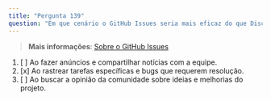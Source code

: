 ```yaml
---
title: "Pergunta 139"
question: "Em que cenário o GitHub Issues seria mais eficaz do que Discussions?"
---
```


> **Mais informações**: [Sobre o GitHub Issues](https://docs.github.com/en/issues/tracking-your-work-with-issues/about-issues)
1. [ ] Ao fazer anúncios e compartilhar notícias com a equipe.
1. [x] Ao rastrear tarefas específicas e bugs que requerem resolução.
1. [ ] Ao buscar a opinião da comunidade sobre ideias e melhorias do projeto.
